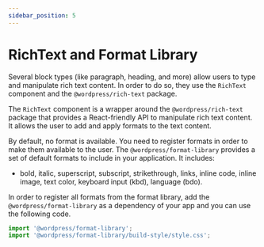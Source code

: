```yaml
---
sidebar_position: 5
---
```


# RichText and Format Library

Several block types (like paragraph, heading, and more) allow users to type and manipulate rich text content. In order to do so, they use the `RichText` component and the `@wordpress/rich-text` package.

The `RichText` component is a wrapper around the `@wordpress/rich-text` package that provides a React-friendly API to manipulate rich text content. It allows the user to add and apply formats to the text content.

By default, no format is available. You need to register formats in order to make them available to the user. The `@wordpress/format-library` provides a set of default formats to include in your application. It includes:

-   bold, italic, superscript, subscript, strikethrough, links, inline code, inline image, text color, keyboard input (kbd), language (bdo).

In order to register all formats from the format library, add the `@wordpress/format-library` as a dependency of your app and you can use the following code.

```js
import '@wordpress/format-library';
import '@wordpress/format-library/build-style/style.css';
```
